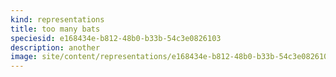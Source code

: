 ```yaml
---
kind: representations
title: too many bats
speciesid: e168434e-b812-48b0-b33b-54c3e0826103
description: another
image: site/content/representations/e168434e-b812-48b0-b33b-54c3e0826103/bat.jpeg
---
```

